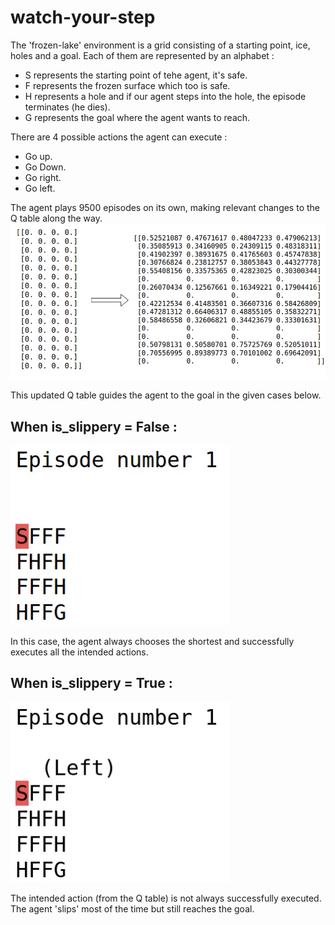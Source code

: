 # watch-your-step

The 'frozen-lake' environment is a grid consisting of a starting point, ice, holes and a goal. Each of them are represented by an alphabet :
* S represents the starting point of tehe agent, it's safe. 
* F represents the frozen surface which too is safe.
* H represents a hole and if our agent steps into the hole, the episode terminates (he dies). 
* G represents the goal where the agent wants to reach.

There are 4 possible actions the agent can execute :
* Go up.
* Go Down.
* Go right.
* Go left.

The agent plays 9500 episodes on its own, making relevant changes to the Q table along the way.
![Test](https://github.com/Mainakdeb/watch-your-step/blob/master/images/update-Q-table.png)

This updated Q table guides the agent to the goal in the given cases below.

## When is_slippery = False :
![Test](https://github.com/Mainakdeb/watch-your-step/blob/master/gifs/frozen-lake-2.gif)

In this case, the agent always chooses the shortest and successfully executes all the intended actions. 

## When is_slippery = True :
![Test](https://github.com/Mainakdeb/watch-your-step/blob/master/gifs/frozen-lake-1.gif)

The intended action (from the Q table) is not always successfully executed. The agent 'slips' most of the time but still reaches the goal.



